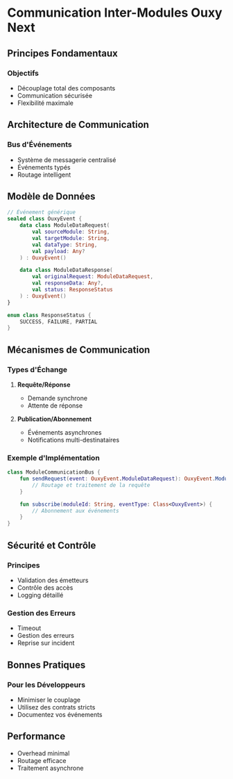 # Communication Inter-Modules Ouxy Next

## Principes Fondamentaux

### Objectifs
- Découplage total des composants
- Communication sécurisée
- Flexibilité maximale

## Architecture de Communication

### Bus d'Événements
- Système de messagerie centralisé
- Événements typés
- Routage intelligent

## Modèle de Données

```kotlin
// Événement générique
sealed class OuxyEvent {
    data class ModuleDataRequest(
        val sourceModule: String,
        val targetModule: String,
        val dataType: String,
        val payload: Any?
    ) : OuxyEvent()

    data class ModuleDataResponse(
        val originalRequest: ModuleDataRequest,
        val responseData: Any?,
        val status: ResponseStatus
    ) : OuxyEvent()
}

enum class ResponseStatus {
    SUCCESS, FAILURE, PARTIAL
}
```

## Mécanismes de Communication

### Types d'Échange
1. **Requête/Réponse**
   - Demande synchrone
   - Attente de réponse

2. **Publication/Abonnement**
   - Événements asynchrones
   - Notifications multi-destinataires

### Exemple d'Implémentation

```kotlin
class ModuleCommunicationBus {
    fun sendRequest(event: OuxyEvent.ModuleDataRequest): OuxyEvent.ModuleDataResponse {
        // Routage et traitement de la requête
    }

    fun subscribe(moduleId: String, eventType: Class<OuxyEvent>) {
        // Abonnement aux événements
    }
}
```

## Sécurité et Contrôle

### Principes
- Validation des émetteurs
- Contrôle des accès
- Logging détaillé

### Gestion des Erreurs
- Timeout
- Gestion des erreurs
- Reprise sur incident

## Bonnes Pratiques

### Pour les Développeurs
- Minimiser le couplage
- Utilisez des contrats stricts
- Documentez vos événements

## Performance
- Overhead minimal
- Routage efficace
- Traitement asynchrone
